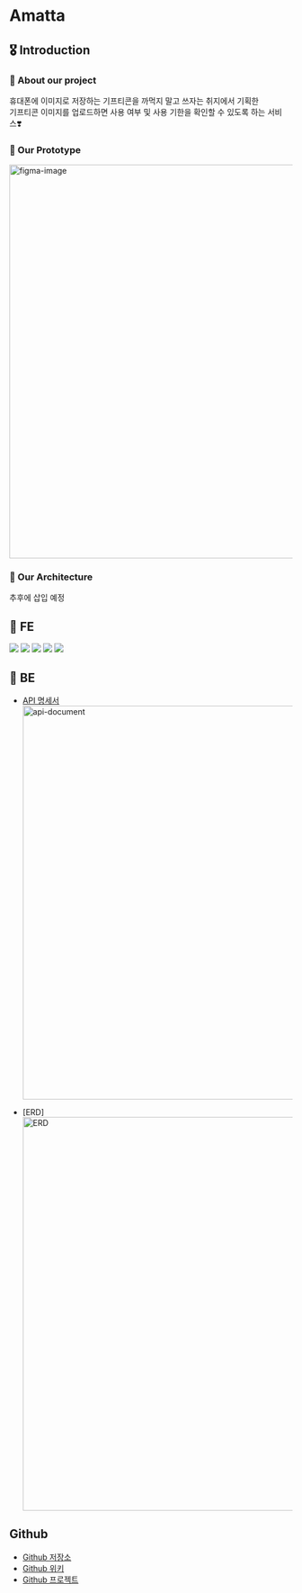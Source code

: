 # Amatta

## 🎖 Introduction

### 🎁 About our project

휴대폰에 이미지로 저장하는 기프티콘을 까먹지 말고 쓰자는 취지에서 기획한
<br> 기프티콘 이미지를 업로드하면 사용 여부 및 사용 기한을 확인할 수 있도록 하는 서비스❣️
<br>

### 🎨 Our Prototype

<img src="https://amatta-icons.s3.ap-northeast-2.amazonaws.com/images/figma.png" width = "700" alt="figma-image" />
<br>

### 🧬 Our Architecture

추후에 삽입 예정
<br>

## 🍭 FE

<img src="https://img.shields.io/badge/HTML5-E34F26?style=for-the-badge&logo=HTML5&logoColor=white"> <img src="https://img.shields.io/badge/Javascript-F7DF1E?style=for-the-badge&logo=Javascript&logoColor=white">
<img src="https://img.shields.io/badge/SASS-CC6699?style=for-the-badge&logo=SASS&logoColor=white">
<img src="https://img.shields.io/badge/VITE-646CFF?style=for-the-badge&logo=VITE&logoColor=white">
<img src="https://img.shields.io/badge/AmazonS3-569A31?style=for-the-badge&logo=AmazonS3&logoColor=white">
<br>

## 🍬 BE

- [API 명세서](https://viridian-canvas-adb.notion.site/API-b21612efb02445ccb16a34baeebc83ce)
  <img src="https://amatta-icons.s3.ap-northeast-2.amazonaws.com/images/api.png" width="700" alt="api-document">

- [ERD]
  <img width="700" alt="ERD" src="https://user-images.githubusercontent.com/65708461/215433375-81f7ac6e-00bd-406f-8a11-8b5cd05272e4.png">

## Github

- [Github 저장소](https://github.com/softeerbootcamp/Team7-Project)
- [Github 위키](https://github.com/softeerbootcamp/Team7-Project/wiki)
- [Github 프로젝트](https://github.com/orgs/softeerbootcamp/projects/3)
